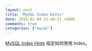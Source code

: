 ```yaml
---
layout: post
title: "MySQL Index Hints"
date: 2016-01-09 22:40:21 +0800
comments: true
categories: ["mysql"]
---
```



<!-- more -->

[MySQL Index Hints] 指定如何使用 Index。

[MySQL Index Hints]:http://dev.mysql.com/doc/refman/5.7/en/index-hints.html
